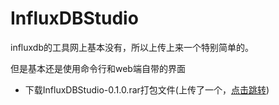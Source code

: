 # InfluxDBStudio
influxdb的工具网上基本没有，所以上传上来一个特别简单的。

但是基本还是使用命令行和web端自带的界面

- 下载InfluxDBStudio-0.1.0.rar打包文件(上传了一个，[点击跳转](/Utils/Attachment))